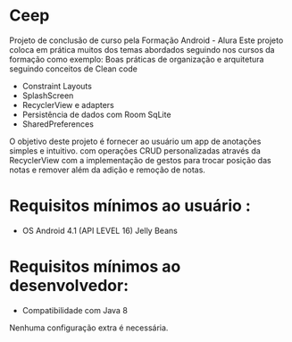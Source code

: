 # Ceep
Projeto de conclusão de curso pela Formação Android - Alura
Este projeto coloca em prática muitos dos temas abordados seguindo nos cursos da formação como exemplo:
Boas práticas de organização e arquitetura seguindo conceitos de Clean code
- Constraint Layouts
- SplashScreen
- RecyclerView e adapters 
- Persistência de dados com Room SqLite
- SharedPreferences

O objetivo deste projeto é fornecer ao usuário um app de anotações simples e intuitivo.
com operações CRUD personalizadas através da RecyclerView com a implementação de gestos para trocar posição das notas e remover além da adição e remoção de notas.

# Requisitos mínimos ao usuário :
 - OS Android 4.1 (API LEVEL 16) Jelly Beans
	
# Requisitos mínimos ao desenvolvedor:
 - Compatibilidade com Java 8

Nenhuma configuração extra é necessária.






